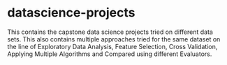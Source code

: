 # datascience-projects
This contains the capstone data science projects tried on different data sets. This also contains multiple approaches tried for the same dataset on the line of Exploratory Data Analysis, Feature Selection, Cross Validation, Applying Multiple Algorithms and  Compared using different Evaluators.
